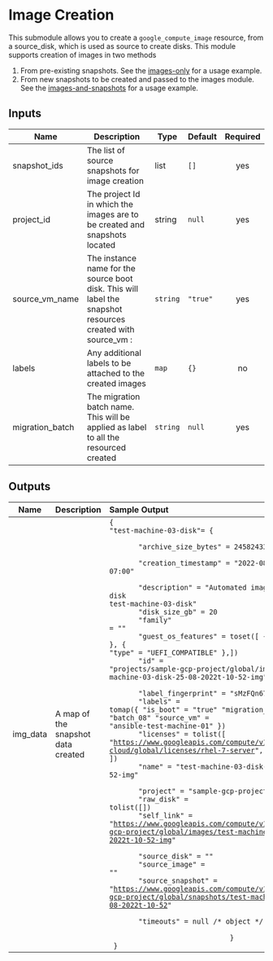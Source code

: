 # Image Creation #

This submodule allows you to create a `google_compute_image`
resource, from a source_disk, which is used as source to create disks. This module supports creation of images in two methods
1. From pre-existing snapshots. See the [images-only](../../examples/images/image-from-existing-snapshot) for a usage example.
2. From new snapshots to be created and passed to the images module. See the [images-and-snapshots](../../examples/images/snapshots-and-images-creation) for a usage example.


<!-- BEGINNING OF PRE-COMMIT-TERRAFORM DOCS HOOK -->
## Inputs

| Name | Description | Type | Default | Required |
|------|-------------|------|---------|:--------:|
| snapshot\_ids | The list of source snapshots for image creation  | list&nbsp;| `[]` | yes |
| project\_id | The project Id in which the images are to be created and snapshots located | string | `null` | yes |
| source\_vm\_name | The instance name for the source boot disk. This will label the snapshot resources created with source_vm : | `string` | `"true"` | yes |
| labels | Any additional labels to be attached to the created images | `map` | `{}` | no |
| migration\_batch | The migration batch name. This will be applied as label to all the resourced created | `string` | `null` | yes |


## Outputs

| Name | Description | Sample Output |
|------|-------------|:--------|
| img_data | A map of the snapshot data created |<code>{ <br>"test-machine-03-disk"= { <br>&nbsp;&nbsp;&nbsp;&nbsp;&nbsp;&nbsp;&nbsp;"archive_size_bytes" = 2458243328<br> &nbsp;&nbsp;&nbsp;&nbsp;&nbsp;&nbsp;&nbsp;"creation_timestamp" = "2022-08-25T03:53:38.970-07:00" <br>&nbsp;&nbsp;&nbsp;&nbsp;&nbsp;&nbsp;&nbsp;"description" = "Automated image is taken from disk test-machine-03-disk" <br>&nbsp;&nbsp;&nbsp;&nbsp;&nbsp;&nbsp;&nbsp;"disk_size_gb" = 20 <br>&nbsp;&nbsp;&nbsp;&nbsp;&nbsp;&nbsp;&nbsp;"family" = "" <br>&nbsp;&nbsp;&nbsp;&nbsp;&nbsp;&nbsp;&nbsp;"guest_os_features" = toset([ { "type" = "GVNIC" }, { "type" = "UEFI_COMPATIBLE" },])<br>&nbsp;&nbsp;&nbsp;&nbsp;&nbsp;&nbsp; "id" = "projects/sample-gcp-project/global/images/test-machine-03-disk-25-08-2022t-10-52-img" <br>&nbsp;&nbsp;&nbsp;&nbsp;&nbsp;&nbsp;&nbsp;"label_fingerprint" = "sMzFQn67U_Q=" <br>&nbsp;&nbsp;&nbsp;&nbsp;&nbsp;&nbsp;&nbsp;"labels" = tomap({ "is_boot" = "true" "migration_batch" = "batch_08" "source_vm" = "ansible-test-machine-01" }) <br>&nbsp;&nbsp;&nbsp;&nbsp;&nbsp;&nbsp;&nbsp;"licenses" = tolist([ "https://www.googleapis.com/compute/v1/projects/rhel-cloud/global/licenses/rhel-7-server", ]) <br>&nbsp;&nbsp;&nbsp;&nbsp;&nbsp;&nbsp;&nbsp;"name" = "test-machine-03-disk-25-08-2022t-10-52-img" <br>&nbsp;&nbsp;&nbsp;&nbsp;&nbsp;&nbsp;&nbsp;"project" = "sample-gcp-project" <br>&nbsp;&nbsp;&nbsp;&nbsp;&nbsp;&nbsp;&nbsp;"raw_disk" = tolist([]) <br>&nbsp;&nbsp;&nbsp;&nbsp;&nbsp;&nbsp;&nbsp;"self_link" = "https://www.googleapis.com/compute/v1/projects/sample-gcp-project/global/images/test-machine-03-disk-25-08-2022t-10-52-img" <br>&nbsp;&nbsp;&nbsp;&nbsp;&nbsp;&nbsp;&nbsp;"source_disk" = "" <br>&nbsp;&nbsp;&nbsp;&nbsp;&nbsp;&nbsp;&nbsp;"source_image" = ""<br>&nbsp;&nbsp;&nbsp;&nbsp;&nbsp;&nbsp;&nbsp;"source_snapshot" = "https://www.googleapis.com/compute/v1/projects/sample-gcp-project/global/snapshots/test-machine-03-disk-25-08-2022t-10-52" <br>&nbsp;&nbsp;&nbsp;&nbsp;&nbsp;&nbsp;&nbsp;"timeouts" = null /* object */ <br>&nbsp;&nbsp;&nbsp;&nbsp;&nbsp;&nbsp;&nbsp;&nbsp;&nbsp;&nbsp;&nbsp;&nbsp;&nbsp;&nbsp;&nbsp;&nbsp;&nbsp;&nbsp;&nbsp;&nbsp;&nbsp;&nbsp;&nbsp;&nbsp;&nbsp;&nbsp;&nbsp;&nbsp;&nbsp;} <br>&nbsp;}</code>|
<!-- END OF PRE-COMMIT-TERRAFORM DOCS HOOK -->